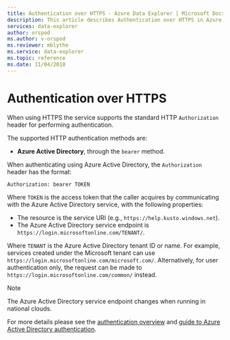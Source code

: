 ```yaml
---
title: Authentication over HTTPS - Azure Data Explorer | Microsoft Docs
description: This article describes Authentication over HTTPS in Azure Data Explorer.
services: data-explorer
author: orspod
ms.author: v-orspod
ms.reviewer: mblythe
ms.service: data-explorer
ms.topic: reference
ms.date: 11/04/2018
---
```

# Authentication over HTTPS

When using HTTPS the service supports the standard HTTP `Authorization` header
for performing authentication.

The supported HTTP authentication methods are:

* **Azure Active Directory**, through the `bearer` method.

When authenticating using Azure Active Directory, the `Authorization` header has
the format:

```txt
Authorization: bearer TOKEN
```

Where `TOKEN` is the access token that the caller acquires by communicating with
the Azure Active Directory service, with the following properties:

* The resource is the service URI (e.g., `https://help.kusto.windows.net`).
* The Azure Active Directory service endpoint is
  `https://login.microsoftonline.com/TENANT/`.

Where `TENANT` is the Azure Active Directory tenant ID or name. For example,
services created under the Microsoft tenant can use
`https://login.microsoftonline.com/microsoft.com/`. Alternatively, for user
authentication only, the request can be made to
`https://login.microsoftonline.com/common/` instead.

> [!NOTE]
> The Azure Active Directory service endpoint changes when running in national clouds.



For more details please see the [authentication overview](../../management/access-control/index.md)
and [guide to Azure Active Directory authentication](../../management/access-control/how-to-authenticate-with-aad.md).